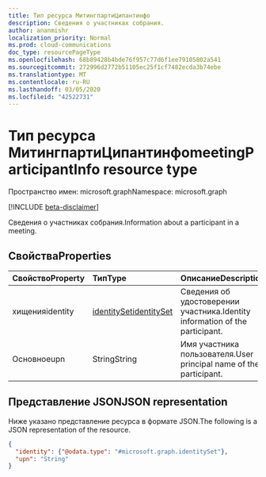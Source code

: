 ```yaml
---
title: Тип ресурса МитингпартиЦипантинфо
description: Сведения о участниках собрания.
author: ananmishr
localization_priority: Normal
ms.prod: cloud-communications
doc_type: resourcePageType
ms.openlocfilehash: 68b89428b4bde76f957c77d6f1ee79105802a541
ms.sourcegitcommit: 272996d2772b51105ec25f1cf7482ecda3b74ebe
ms.translationtype: MT
ms.contentlocale: ru-RU
ms.lasthandoff: 03/05/2020
ms.locfileid: "42522731"
---
```

# <a name="meetingparticipantinfo-resource-type"></a><span data-ttu-id="957af-103">Тип ресурса МитингпартиЦипантинфо</span><span class="sxs-lookup"><span data-stu-id="957af-103">meetingParticipantInfo resource type</span></span>

<span data-ttu-id="957af-104">Пространство имен: microsoft.graph</span><span class="sxs-lookup"><span data-stu-id="957af-104">Namespace: microsoft.graph</span></span>

[!INCLUDE [beta-disclaimer](../../includes/beta-disclaimer.md)]

<span data-ttu-id="957af-105">Сведения о участниках собрания.</span><span class="sxs-lookup"><span data-stu-id="957af-105">Information about a participant in a meeting.</span></span>

## <a name="properties"></a><span data-ttu-id="957af-106">Свойства</span><span class="sxs-lookup"><span data-stu-id="957af-106">Properties</span></span>

| <span data-ttu-id="957af-107">Свойство</span><span class="sxs-lookup"><span data-stu-id="957af-107">Property</span></span>       | <span data-ttu-id="957af-108">Тип</span><span class="sxs-lookup"><span data-stu-id="957af-108">Type</span></span>                          | <span data-ttu-id="957af-109">Описание</span><span class="sxs-lookup"><span data-stu-id="957af-109">Description</span></span>                              |
|:---------------|:------------------------------|:-----------------------------------------|
| <span data-ttu-id="957af-110">хищения</span><span class="sxs-lookup"><span data-stu-id="957af-110">identity</span></span>       | [<span data-ttu-id="957af-111">identitySet</span><span class="sxs-lookup"><span data-stu-id="957af-111">identitySet</span></span>](identityset.md) | <span data-ttu-id="957af-112">Сведения об удостоверении участника.</span><span class="sxs-lookup"><span data-stu-id="957af-112">Identity information of the participant.</span></span> |
| <span data-ttu-id="957af-113">Основное</span><span class="sxs-lookup"><span data-stu-id="957af-113">upn</span></span>            | <span data-ttu-id="957af-114">String</span><span class="sxs-lookup"><span data-stu-id="957af-114">String</span></span>                        | <span data-ttu-id="957af-115">Имя участника пользователя.</span><span class="sxs-lookup"><span data-stu-id="957af-115">User principal name of the participant.</span></span>  |

## <a name="json-representation"></a><span data-ttu-id="957af-116">Представление JSON</span><span class="sxs-lookup"><span data-stu-id="957af-116">JSON representation</span></span>

<span data-ttu-id="957af-117">Ниже указано представление ресурса в формате JSON.</span><span class="sxs-lookup"><span data-stu-id="957af-117">The following is a JSON representation of the resource.</span></span>

<!-- {
  "blockType": "resource",
  "optionalProperties": [

  ],
  "@odata.type": "microsoft.graph.meetingParticipantInfo"
}-->
```json
{
  "identity": {"@odata.type": "#microsoft.graph.identitySet"},
  "upn": "String"
}
```

<!-- uuid: 8fcb5dbc-d5aa-4681-8e31-b001d5168d79
2015-10-25 14:57:30 UTC -->
<!--
{
  "type": "#page.annotation",
  "description": "meetingParticipantInfo resource",
  "keywords": "",
  "section": "documentation",
  "tocPath": "",
  "suppressions": []
}
-->

